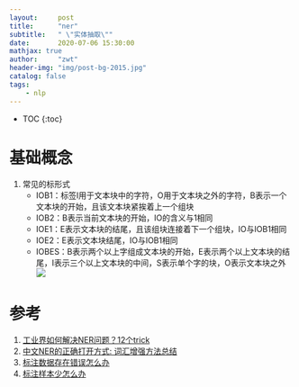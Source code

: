 ```yaml
---
layout:     post
title:      "ner"
subtitle:   " \"实体抽取\""
date:       2020-07-06 15:30:00 
mathjax: true
author:     "zwt"
header-img: "img/post-bg-2015.jpg"
catalog: false
tags:
    - nlp
---
```

* TOC
{:toc}

# 基础概念
1. 常见的标形式
	- IOB1：标签I用于文本块中的字符，O用于文本块之外的字符，B表示一个文本块的开始，且该文本块紧挨着上一个组块
	- IOB2：B表示当前文本块的开始，IO的含义与1相同
	- IOE1：E表示文本块的结尾，且该组块连接着下一个组块，IO与IOB1相同
	- IOE2：E表示文本块结尾，IO与IOB1相同
	- IOBES：B表示两个以上字组成文本块的开始，E表示两个以上文本块的结尾，I表示三个以上文本块的中间，S表示单个字的块，O表示文本块之外
![](https://zwt0204.github.io//img/ner.png)

# 参考
1. [工业界如何解决NER问题？12个trick](https://zhuanlan.zhihu.com/p/152463745)
2. [中文NER的正确打开方式: 词汇增强方法总结](https://zhuanlan.zhihu.com/p/142615620)
3. [标注数据存在错误怎么办](https://zhuanlan.zhihu.com/p/146557232)
4. [标注样本少怎么办](https://zhuanlan.zhihu.com/p/146777068)